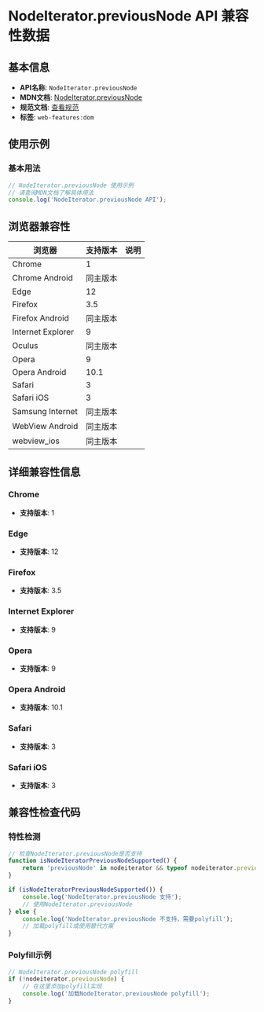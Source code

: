 # NodeIterator.previousNode API 兼容性数据

## 基本信息

- **API名称**: `NodeIterator.previousNode`
- **MDN文档**: [NodeIterator.previousNode](https://developer.mozilla.org/docs/Web/API/NodeIterator/previousNode)
- **规范文档**: [查看规范](https://dom.spec.whatwg.org/#dom-nodeiterator-previousnode)
- **标签**: `web-features:dom`

## 使用示例

### 基本用法

```javascript
// NodeIterator.previousNode 使用示例
// 请查阅MDN文档了解具体用法
console.log('NodeIterator.previousNode API');
```

## 浏览器兼容性

| 浏览器 | 支持版本 | 说明 |
|--------|----------|------|
| Chrome | 1 |  |
| Chrome Android | 同主版本 |  |
| Edge | 12 |  |
| Firefox | 3.5 |  |
| Firefox Android | 同主版本 |  |
| Internet Explorer | 9 |  |
| Oculus | 同主版本 |  |
| Opera | 9 |  |
| Opera Android | 10.1 |  |
| Safari | 3 |  |
| Safari iOS | 3 |  |
| Samsung Internet | 同主版本 |  |
| WebView Android | 同主版本 |  |
| webview_ios | 同主版本 |  |

## 详细兼容性信息

### Chrome

- **支持版本**: 1

### Edge

- **支持版本**: 12

### Firefox

- **支持版本**: 3.5

### Internet Explorer

- **支持版本**: 9

### Opera

- **支持版本**: 9

### Opera Android

- **支持版本**: 10.1

### Safari

- **支持版本**: 3

### Safari iOS

- **支持版本**: 3

## 兼容性检查代码

### 特性检测

```javascript
// 检查NodeIterator.previousNode是否支持
function isNodeIteratorPreviousNodeSupported() {
    return 'previousNode' in nodeiterator && typeof nodeiterator.previousNode === 'function';
}

if (isNodeIteratorPreviousNodeSupported()) {
    console.log('NodeIterator.previousNode 支持');
    // 使用NodeIterator.previousNode
} else {
    console.log('NodeIterator.previousNode 不支持，需要polyfill');
    // 加载polyfill或使用替代方案
}
```

### Polyfill示例

```javascript
// NodeIterator.previousNode polyfill
if (!nodeiterator.previousNode) {
    // 在这里添加polyfill实现
    console.log('加载NodeIterator.previousNode polyfill');
}
```

